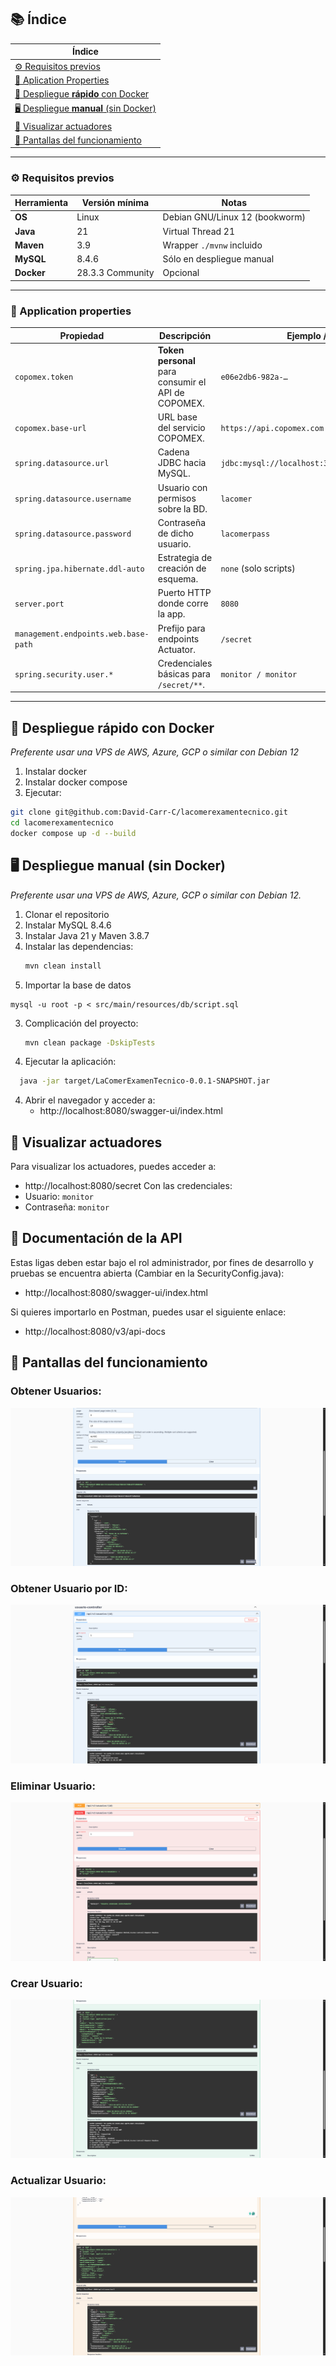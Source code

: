 ## 📚 Índice

| Índice                                                                   | 
|--------------------------------------------------------------------------|
| [⚙️ Requisitos previos](#-requisitos-previos)                            |
| [🔐 Aplication Properties](#-application-properties)                     |
| [🐳 Despliegue **rápido** con Docker](#-despliegue-rápido-con-docker)    |
| [🖥️ Despliegue **manual** (sin Docker)](#-despliegue-manual-sin-docker) |
| [📖 Visualizar actuadores](#-visualizar-actuadores)                   |
| [📸 Pantallas del funcionamiento](#-pantallas-del-funcionamiento)         |

---

### ⚙️ Requisitos previos
| Herramienta | Versión mínima | Notas                         |
|-------------|----------------|-------------------------------|
| **OS**       | Linux          | Debian GNU/Linux 12 (bookworm) |
| **Java**    | 21             | Virtual Thread 21             |
| **Maven**   | 3.9            | Wrapper `./mvnw` incluido     |
| **MySQL**   | 8.4.6          | Sólo en despliegue manual     |
| **Docker**  | 28.3.3 Community | Opcional                      |

---

### 🔐 Application properties

| Propiedad | Descripción | Ejemplo / Valor |
|-----------|-------------|-----------------|
| `copomex.token` | **Token personal** para consumir el API de COPOMEX. | `e06e2db6-982a-…` |
| `copomex.base-url` | URL base del servicio COPOMEX. | `https://api.copomex.com` |
| `spring.datasource.url` | Cadena JDBC hacia MySQL. | `jdbc:mysql://localhost:3306/lacomer_usuarios` |
| `spring.datasource.username` | Usuario con permisos sobre la BD. | `lacomer` |
| `spring.datasource.password` | Contraseña de dicho usuario. | `lacomerpass` |
| `spring.jpa.hibernate.ddl-auto` | Estrategia de creación de esquema. | `none` (solo scripts) |
| `server.port` | Puerto HTTP donde corre la app. | `8080` |
| `management.endpoints.web.base-path` | Prefijo para endpoints Actuator. | `/secret` |
| `spring.security.user.*` | Credenciales básicas para `/secret/**`. | `monitor / monitor` |

---

## 🐳 Despliegue **rápido** con Docker
*Preferente usar una VPS de AWS, Azure, GCP o similar con Debian 12*
1. Instalar docker
2. Instalar docker compose
3. Ejecutar:
```bash
git clone git@github.com:David-Carr-C/lacomerexamentecnico.git
cd lacomerexamentecnico
docker compose up -d --build
```

## 🖥️ Despliegue **manual** (sin Docker)
*Preferente usar una VPS de AWS, Azure, GCP o similar con Debian 12.*
1. Clonar el repositorio
2. Instalar MySQL 8.4.6
3. Instalar Java 21 y Maven 3.8.7
2. Instalar las dependencias:
   ```bash
   mvn clean install
   ```
3. Importar la base de datos
```
mysql -u root -p < src/main/resources/db/script.sql
```
3. Complicación del proyecto:
   ```bash
   mvn clean package -DskipTests
   ```
4. Ejecutar la aplicación:
```bash
  java -jar target/LaComerExamenTecnico-0.0.1-SNAPSHOT.jar 
```
4. Abrir el navegador y acceder a:
   - http://localhost:8080/swagger-ui/index.html

## 📖 Visualizar actuadores
Para visualizar los actuadores, puedes acceder a:
- http://localhost:8080/secret
Con las credenciales:
- Usuario: `monitor`
- Contraseña: `monitor`

## 📸 Documentación de la API
Estas ligas deben estar bajo el rol administrador,
por fines de desarrollo y pruebas se encuentra abierta
(Cambiar en la SecurityConfig.java):
- http://localhost:8080/swagger-ui/index.html

Si quieres importarlo en Postman, 
puedes usar el siguiente enlace:
- http://localhost:8080/v3/api-docs

## 📸 Pantallas del funcionamiento
### Obtener Usuarios:
![img.png](img.png)

### Obtener Usuario por ID:
![img_1.png](img_1.png)

### Eliminar Usuario:
![img_2.png](img_2.png)

### Crear Usuario:
![img_3.png](img_3.png)

### Actualizar Usuario:
![img_4.png](img_4.png)